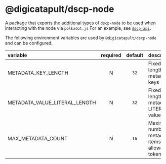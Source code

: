 # @digicatapult/dscp-node

A package that exports the additional types of `dscp-node` to be used when interacting with the node via `polkadot.js` For an example, see [`dscp-api`](https://github.com/digicatapult/dscp-api/blob/main/app/util/substrateApi.js).

The following environment variables are used by `@digicatapult/dscp-node` and can be configured.

| variable                      | required | default | description                                        |
| :---------------------------- | :------: | :-----: | :------------------------------------------------- |
| METADATA_KEY_LENGTH           |    N     |  `32`   | Fixed length of metadata keys                      |
| METADATA_VALUE_LITERAL_LENGTH |    N     |  `32`   | Fixed length of metadata LITERAL values            |
| MAX_METADATA_COUNT            |    N     |  `16`   | Maximum number of metadata items allowed per token |

